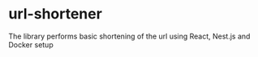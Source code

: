 # url-shortener
The library performs basic shortening of the url using React, Nest.js and Docker setup
